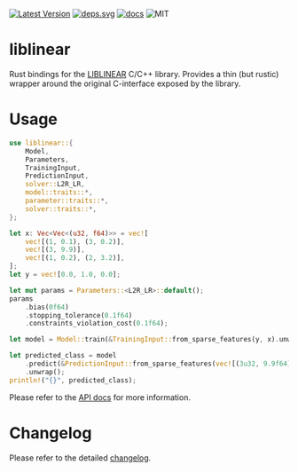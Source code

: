 [![Latest Version]][crates.io]
[![deps.svg]][deps]
[![docs]][docs.rs]
![MIT]

# liblinear

Rust bindings for the [LIBLINEAR](https://github.com/cjlin1/liblinear) C/C++ library.
Provides a thin (but rustic) wrapper around the original C-interface exposed by the library.

# Usage

```rust
use liblinear::{
    Model,
    Parameters,
    TrainingInput,
    PredictionInput,
    solver::L2R_LR,
    model::traits::*,
    parameter::traits::*,
    solver::traits::*,
};

let x: Vec<Vec<(u32, f64)>> = vec![
    vec![(1, 0.1), (3, 0.2)],
    vec![(3, 9.9)],
    vec![(1, 0.2), (2, 3.2)],
];
let y = vec![0.0, 1.0, 0.0];

let mut params = Parameters::<L2R_LR>::default();
params
    .bias(0f64)
    .stopping_tolerance(0.1f64)
    .constraints_violation_cost(0.1f64);

let model = Model::train(&TrainingInput::from_sparse_features(y, x).unwrap(), &params).unwrap();

let predicted_class = model
    .predict(&PredictionInput::from_sparse_features(vec![(3u32, 9.9f64)]).unwrap())
    .unwrap();
println!("{}", predicted_class);
```

Please refer to the [API docs][docs.rs] for more information.

# Changelog

Please refer to the detailed [changelog](CHANGELOG.md).

[latest version]: https://img.shields.io/crates/v/liblinear.svg
[crates.io]: https://crates.io/crates/liblinear
[mit]: https://img.shields.io/badge/license-MIT-blue.svg
[docs]: https://docs.rs/liblinear/badge.svg
[docs.rs]: https://docs.rs/crate/liblinear/
[deps]: https://deps.rs/repo/github/shademe/liblinear-rs
[deps.svg]: https://deps.rs/repo/github/shademe/liblinear-rs/status.svg

